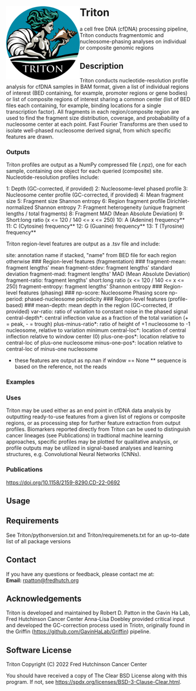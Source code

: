 # Triton <img src="misc/logo_v1.png" width="200" align="left">
a cell free DNA (cfDNA) processing pipeline, Triton conducts fragmentomic and nucleosome-phasing analyses on individual or composite genomic regions

## Description
Triton conducts nucleotide-resolution profile analysis for cfDNA samples in BAM format, given a list of individual regions of interest (BED containing,
for example, promoter regions or gene bodies) or list of composite regions of interest sharing a common center (list of BED files each containing, for
example, binding locations for a single transcription factor). All fragments in each region/composite region are used to find the fragment size
distribution, coverage, and probabability of a nucleosome center at each point. Fast Fourier Transforms are then used to isolate well-phased
nucleosome derived signal, from which specific features are drawn.

### Outputs

Triton profiles are output as a NumPy compressed file (.npz), one for each sample, containing one object for each queried (composite) site.
Nucleotide-resolution profiles include:

  1: Depth (GC-corrected, if provided)
  2: Nucleosome-level phased profile
  3: Nucleosome center profile (GC-corrected, if provided)
  4: Mean fragment size
  5: Fragment size Shannon entropy
  6: Region fragment profile Dirichlet-normalized Shannon entropy
  7: Fragment heterogeneity (unique fragment lengths / total fragments)
  8: Fragment MAD (Mean Absolute Deviation)
  9: Short:long ratio (x <= 120 / 140 <= x <= 250)
  10: A (Adenine) frequency**
  11: C (Cytosine) frequency**
  12: G (Guanine) frequency**
  13: T (Tyrosine) frequency**
  
Triton region-level features are output as a .tsv file and include:

  site: annotation name if stacked, "name" from BED file for each region otherwise
      ### Region-level features (fragmentation) ###
  fragment-mean: fragment lengths' mean
  fragment-stdev: fragment lengths' standard deviation
  fragment-mad: fragment lengths' MAD (Mean Absolute Deviation)
  fragment-ratio: fragment lengths' short:long ratio (x <= 120 / 140 <= x <= 250)
  fragment-entropy: fragment lengths' Shannon entropy
      ### Region-level features (phasing) ###
  np-score: Nucleosome Phasing score
  np-period: phased-nucleosome periodicity
      ### Region-level features (profile-based) ###
  mean-depth: mean depth in the region (GC-corrected, if provided)
  var-ratio: ratio of variation to constant noise in the phased signal
  central-depth*: central inflection value as a fraction of the total variation (+ = peak, - = trough)
  plus-minus-ratio*: ratio of height of +1 nucleosome to -1 nucleosome, relative to variation minimum
  central-loc*: location of central inflection relative to window center (0)
  plus-one-pos*: location relative to central-loc of plus-one nucleosome
  minus-one-pos*: location relative to central-loc of minus-one nucleosome
  
* these features are output as np.nan if window == None
** sequence is based on the reference, not the reads

### Examples

### Uses

Triton may be used either as an end point in cfDNA data analysis by outputting ready-to-use features from a given list of regions or
composite regions, or as processing step for further feature extraction from output profiles. Biomarkers reported directly from
Triton can be used to distinguish cancer lineages (see Publications) in tradtional machine learning approaches, specific profiles
may be plotted for qualitative analysis, or profile outputs may be utilized in signal-based analyses and learning structures, 
e.g. Convolutional Neural Networks (CNNs). 

### Publications

<https://doi.org/10.1158/2159-8290.CD-22-0692>

## Usage

## Requirements

See Triton/pythonversion.txt and Triton/requiremenets.txt for an up-to-date list of all package versions

## Contact
If you have any questions or feedback, please contact me at:  
**Email:** <rpatton@fredhutch.org>

## Acknowledgements
Triton is developed and maintained by Robert D. Patton in the Gavin Ha Lab, Fred Hutchinson Cancer Center
Anna-Lisa Doebley provided critical input and developed the GC-correction process used in Triotn, originally found
in the Griffin (<https://github.com/GavinHaLab/Griffin>) pipeline.

## Software License
Triton
Copyright (C) 2022 Fred Hutchinson Cancer Center

You should have received a copy of The Clear BSD License along with this program.
If not, see <https://spdx.org/licenses/BSD-3-Clause-Clear.html>.

